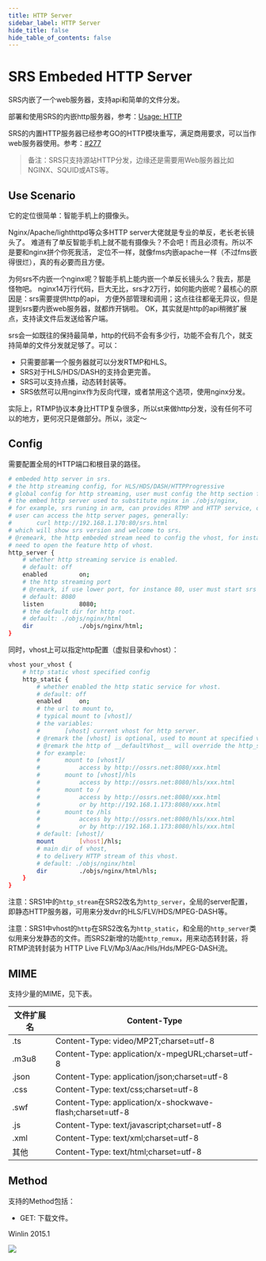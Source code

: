```yaml
---
title: HTTP Server
sidebar_label: HTTP Server 
hide_title: false
hide_table_of_contents: false
---
```


# SRS Embeded HTTP Server

SRS内嵌了一个web服务器，支持api和简单的文件分发。

部署和使用SRS的内嵌http服务器，参考：[Usage: HTTP](./sample-http)

SRS的内置HTTP服务器已经参考GO的HTTP模块重写，满足商用要求，可以当作web服务器使用。参考：[#277](https://github.com/ossrs/srs/issues/277)

> 备注：SRS只支持源站HTTP分发，边缘还是需要用Web服务器比如NGINX、SQUID或ATS等。

## Use Scenario

它的定位很简单：智能手机上的摄像头。

Nginx/Apache/lighthttpd等众多HTTP server大佬就是专业的单反，老长老长镜头了。
难道有了单反智能手机上就不能有摄像头？不会吧！而且必须有。所以不是要和nginx拼个你死我活，
定位不一样，就像fms内嵌apache一样（不过fms嵌得很烂），真的有必要而且方便。

为何srs不内嵌一个nginx呢？智能手机上能内嵌一个单反长镜头么？我去，那是怪物吧。
nginx14万行代码，巨大无比，srs才2万行，如何能内嵌呢？最核心的原因是：srs需要提供http的api，
方便外部管理和调用；这点往往都毫无异议，但是提到srs要内嵌web服务器，就都炸开锅啦。
OK，其实就是http的api稍微扩展点，支持读文件后发送给客户端。

srs会一如既往的保持最简单，http的代码不会有多少行，功能不会有几个，就支持简单的文件分发就足够了。可以：
* 只需要部署一个服务器就可以分发RTMP和HLS。
* SRS对于HLS/HDS/DASH的支持会更完善。
* SRS可以支持点播，动态转封装等。
* SRS依然可以用nginx作为反向代理，或者禁用这个选项，使用nginx分发。

实际上，RTMP协议本身比HTTP复杂很多，所以st来做http分发，没有任何不可以的地方，更何况只是做部分。所以，淡定～

## Config

需要配置全局的HTTP端口和根目录的路径。

```bash
# embeded http server in srs.
# the http streaming config, for HLS/HDS/DASH/HTTPProgressive
# global config for http streaming, user must config the http section for each vhost.
# the embed http server used to substitute nginx in ./objs/nginx,
# for example, srs runing in arm, can provides RTMP and HTTP service, only with srs installed.
# user can access the http server pages, generally:
#       curl http://192.168.1.170:80/srs.html
# which will show srs version and welcome to srs.
# @remeark, the http embeded stream need to config the vhost, for instance, the __defaultVhost__
# need to open the feature http of vhost.
http_server {
    # whether http streaming service is enabled.
    # default: off
    enabled         on;
    # the http streaming port
    # @remark, if use lower port, for instance 80, user must start srs by root.
    # default: 8080
    listen          8080;
    # the default dir for http root.
    # default: ./objs/nginx/html
    dir             ./objs/nginx/html;
}
```

同时，vhost上可以指定http配置（虚拟目录和vhost）：

```bash
vhost your_vhost {
    # http static vhost specified config
    http_static {
        # whether enabled the http static service for vhost.
        # default: off
        enabled     on;
        # the url to mount to, 
        # typical mount to [vhost]/
        # the variables:
        #       [vhost] current vhost for http server.
        # @remark the [vhost] is optional, used to mount at specified vhost.
        # @remark the http of __defaultVhost__ will override the http_stream section.
        # for example:
        #       mount to [vhost]/
        #           access by http://ossrs.net:8080/xxx.html
        #       mount to [vhost]/hls
        #           access by http://ossrs.net:8080/hls/xxx.html
        #       mount to /
        #           access by http://ossrs.net:8080/xxx.html
        #           or by http://192.168.1.173:8080/xxx.html
        #       mount to /hls
        #           access by http://ossrs.net:8080/hls/xxx.html
        #           or by http://192.168.1.173:8080/hls/xxx.html
        # default: [vhost]/
        mount       [vhost]/hls;
        # main dir of vhost,
        # to delivery HTTP stream of this vhost.
        # default: ./objs/nginx/html
        dir         ./objs/nginx/html/hls;
    }
}
```

注意：SRS1中的`http_stream`在SRS2改名为`http_server`，全局的server配置，即静态HTTP服务器，可用来分发dvr的HLS/FLV/HDS/MPEG-DASH等。

注意：SRS1中vhost的`http`在SRS2改名为`http_static`，和全局的`http_server`类似用来分发静态的文件。而SRS2新增的功能`http_remux`，用来动态转封装，将RTMP流转封装为 HTTP Live FLV/Mp3/Aac/Hls/Hds/MPEG-DASH流。

## MIME

支持少量的MIME，见下表。

| 文件扩展名 | Content-Type |
| ------------- | -----------  |
| .ts | Content-Type: video/MP2T;charset=utf-8 |
| .m3u8 | Content-Type: application/x-mpegURL;charset=utf-8 |
| .json | Content-Type: application/json;charset=utf-8 |
| .css | Content-Type: text/css;charset=utf-8 |
| .swf | Content-Type: application/x-shockwave-flash;charset=utf-8 |
| .js | Content-Type: text/javascript;charset=utf-8 |
| .xml | Content-Type: text/xml;charset=utf-8 |
| 其他 | Content-Type: text/html;charset=utf-8 |

## Method

支持的Method包括：
* GET: 下载文件。

Winlin 2015.1

![](https://ossrs.net/gif/v1/sls.gif?site=ossrs.io&path=/lts/doc-zh-4/doc/http-server)


